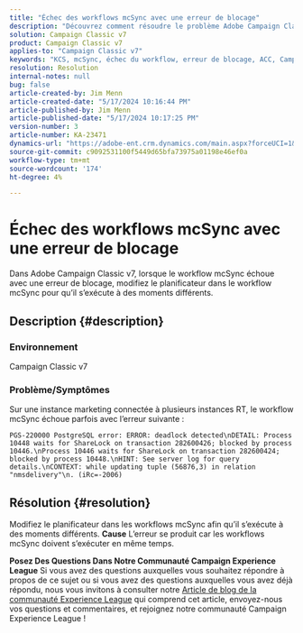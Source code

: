```yaml
---
title: "Échec des workflows mcSync avec une erreur de blocage"
description: "Découvrez comment résoudre le problème Adobe Campaign Classic en raison duquel le workflow mcSync échoue avec une erreur de blocage. Modifiez le planificateur dans le workflow mcSynch."
solution: Campaign Classic v7
product: Campaign Classic v7
applies-to: "Campaign Classic v7"
keywords: "KCS, mcSync, échec du workflow, erreur de blocage, ACC, Campaign"
resolution: Resolution
internal-notes: null
bug: false
article-created-by: Jim Menn
article-created-date: "5/17/2024 10:16:44 PM"
article-published-by: Jim Menn
article-published-date: "5/17/2024 10:17:25 PM"
version-number: 3
article-number: KA-23471
dynamics-url: "https://adobe-ent.crm.dynamics.com/main.aspx?forceUCI=1&pagetype=entityrecord&etn=knowledgearticle&id=98298421-9b14-ef11-9f8a-6045bd006268"
source-git-commit: c9092531100f5449d65bfa73975a01198e46ef0a
workflow-type: tm+mt
source-wordcount: '174'
ht-degree: 4%

---
```


# Échec des workflows mcSync avec une erreur de blocage


Dans Adobe Campaign Classic v7, lorsque le workflow mcSync échoue avec une erreur de blocage, modifiez le planificateur dans le workflow mcSync pour qu’il s’exécute à des moments différents.

## Description {#description}


### <b>Environnement</b>

Campaign Classic v7



### <b>Problème/Symptômes</b>

Sur une instance marketing connectée à plusieurs instances RT, le workflow mcSync échoue parfois avec l’erreur suivante :

`PGS-220000 PostgreSQL error: ERROR: deadlock detected\nDETAIL: Process 10448 waits for ShareLock on transaction 282600426; blocked by process 10446.\nProcess 10446 waits for ShareLock on transaction 282600424; blocked by process 10448.\nHINT: See server log for query details.\nCONTEXT: while updating tuple (56876,3) in relation "nmsdelivery"\n. (iRc=-2006)`


## Résolution {#resolution}


Modifiez le planificateur dans les workflows mcSync afin qu’il s’exécute à des moments différents.
<b>Cause</b>
L’erreur se produit car les workflows mcSync doivent s’exécuter en même temps.


<b>Posez Des Questions Dans Notre Communauté Campaign Experience League</b>
Si vous avez des questions auxquelles vous souhaitez répondre à propos de ce sujet ou si vous avez des questions auxquelles vous avez déjà répondu, nous vous invitons à consulter notre [Article de blog de la communauté Experience League](https://experienceleaguecommunities.adobe.com/t5/adobe-campaign-classic-blogs/introducing-top-kcs-articles-curated-for-your-troubleshooting/bc-p/672426#M132) qui comprend cet article, envoyez-nous vos questions et commentaires, et rejoignez notre communauté Campaign Experience League !
